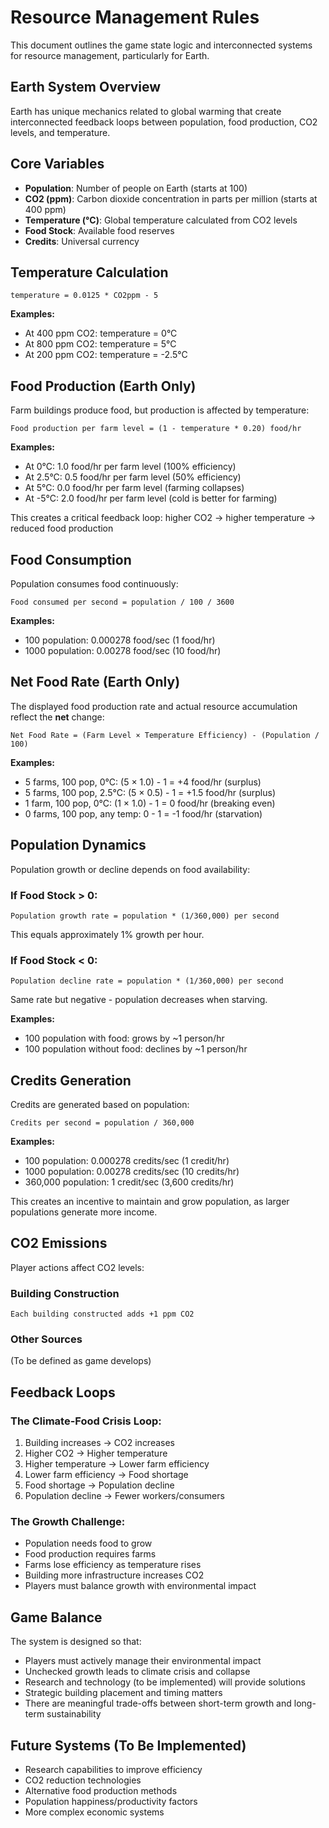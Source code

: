 # Resource Management Rules

This document outlines the game state logic and interconnected systems for resource management, particularly for Earth.

## Earth System Overview

Earth has unique mechanics related to global warming that create interconnected feedback loops between population, food production, CO2 levels, and temperature.

## Core Variables

- **Population**: Number of people on Earth (starts at 100)
- **CO2 (ppm)**: Carbon dioxide concentration in parts per million (starts at 400 ppm)
- **Temperature (°C)**: Global temperature calculated from CO2 levels
- **Food Stock**: Available food reserves
- **Credits**: Universal currency

## Temperature Calculation

```
temperature = 0.0125 * CO2ppm - 5
```

**Examples:**
- At 400 ppm CO2: temperature = 0°C
- At 800 ppm CO2: temperature = 5°C
- At 200 ppm CO2: temperature = -2.5°C

## Food Production (Earth Only)

Farm buildings produce food, but production is affected by temperature:

```
Food production per farm level = (1 - temperature * 0.20) food/hr
```

**Examples:**
- At 0°C: 1.0 food/hr per farm level (100% efficiency)
- At 2.5°C: 0.5 food/hr per farm level (50% efficiency)
- At 5°C: 0.0 food/hr per farm level (farming collapses)
- At -5°C: 2.0 food/hr per farm level (cold is better for farming)

This creates a critical feedback loop: higher CO2 → higher temperature → reduced food production

## Food Consumption

Population consumes food continuously:

```
Food consumed per second = population / 100 / 3600
```

**Examples:**
- 100 population: 0.000278 food/sec (1 food/hr)
- 1000 population: 0.00278 food/sec (10 food/hr)

## Net Food Rate (Earth Only)

The displayed food production rate and actual resource accumulation reflect the **net** change:

```
Net Food Rate = (Farm Level × Temperature Efficiency) - (Population / 100)
```

**Examples:**
- 5 farms, 100 pop, 0°C: (5 × 1.0) - 1 = +4 food/hr (surplus)
- 5 farms, 100 pop, 2.5°C: (5 × 0.5) - 1 = +1.5 food/hr (surplus)
- 1 farm, 100 pop, 0°C: (1 × 1.0) - 1 = 0 food/hr (breaking even)
- 0 farms, 100 pop, any temp: 0 - 1 = -1 food/hr (starvation)

## Population Dynamics

Population growth or decline depends on food availability:

### If Food Stock > 0:
```
Population growth rate = population * (1/360,000) per second
```
This equals approximately 1% growth per hour.

### If Food Stock < 0:
```
Population decline rate = population * (1/360,000) per second
```
Same rate but negative - population decreases when starving.

**Examples:**
- 100 population with food: grows by ~1 person/hr
- 100 population without food: declines by ~1 person/hr

## Credits Generation

Credits are generated based on population:

```
Credits per second = population / 360,000
```

**Examples:**
- 100 population: 0.000278 credits/sec (1 credit/hr)
- 1000 population: 0.00278 credits/sec (10 credits/hr)
- 360,000 population: 1 credit/sec (3,600 credits/hr)

This creates an incentive to maintain and grow population, as larger populations generate more income.

## CO2 Emissions

Player actions affect CO2 levels:

### Building Construction
```
Each building constructed adds +1 ppm CO2
```

### Other Sources
(To be defined as game develops)

## Feedback Loops

### The Climate-Food Crisis Loop:
1. Building increases → CO2 increases
2. Higher CO2 → Higher temperature
3. Higher temperature → Lower farm efficiency
4. Lower farm efficiency → Food shortage
5. Food shortage → Population decline
6. Population decline → Fewer workers/consumers

### The Growth Challenge:
- Population needs food to grow
- Food production requires farms
- Farms lose efficiency as temperature rises
- Building more infrastructure increases CO2
- Players must balance growth with environmental impact

## Game Balance

The system is designed so that:
- Players must actively manage their environmental impact
- Unchecked growth leads to climate crisis and collapse
- Research and technology (to be implemented) will provide solutions
- Strategic building placement and timing matters
- There are meaningful trade-offs between short-term growth and long-term sustainability

## Future Systems (To Be Implemented)

- Research capabilities to improve efficiency
- CO2 reduction technologies
- Alternative food production methods
- Population happiness/productivity factors
- More complex economic systems
